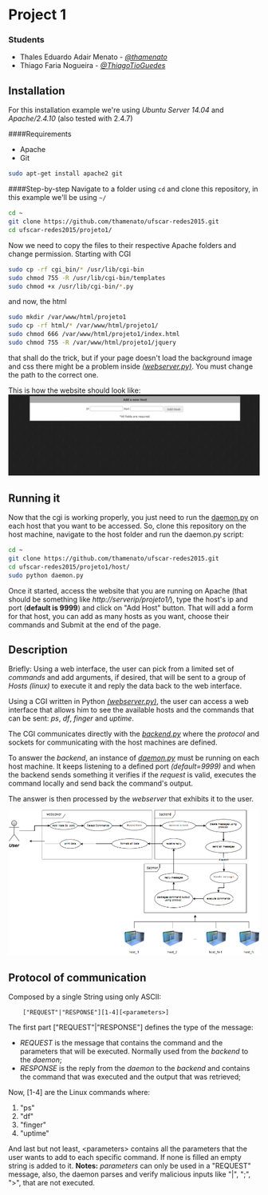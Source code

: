 Project 1
==================================

### Students

- Thales Eduardo Adair Menato - *[@thamenato](https://github.com/thamenato)*
- Thiago Faria Nogueira - *[@ThiagoTioGuedes](https://github.com/ThiagoTioGuedes)*


Installation
-------------
For this installation example we're using *Ubuntu Server 14.04* and *Apache/2.4.10* (also tested with 2.4.7)

####Requirements
- Apache
- Git
```bash
sudo apt-get install apache2 git
```

####Step-by-step
Navigate to a folder using ```cd``` and clone this repository, in this example we'll be using ```~/```
```bash
cd ~
git clone https://github.com/thamenato/ufscar-redes2015.git
cd ufscar-redes2015/projeto1/ 
```
Now we need to copy the files to their respective Apache folders and change permission. Starting with CGI
```bash
sudo cp -rf cgi_bin/* /usr/lib/cgi-bin
sudo chmod 755 -R /usr/lib/cgi-bin/templates 
sudo chmod +x /usr/lib/cgi-bin/*.py
```
and now, the html
```bash
sudo mkdir /var/www/html/projeto1
sudo cp -rf html/* /var/www/html/projeto1/
sudo chmod 666 /var/www/html/projeto1/index.html  
sudo chmod 755 -R /var/www/html/projeto1/jquery
```
that shall do the trick, but if your page doesn't load the background image and css there might be a problem inside *[(webserver.py)](cgi_bin/webserver.py#L15)*. You must change the path to the correct one.

This is how the website should look like:
![The website working](docs/website.jpg)

Running it
----------
Now that the cgi is working properly, you just need to run the [daemon.py](host/daemon.py) on each host that you want to be accessed. So, clone this repository on the host machine, navigate to the host folder and run the daemon.py script:
```bash
cd ~
git clone https://github.com/thamenato/ufscar-redes2015.git
cd ufscar-redes2015/projeto1/host/
sudo python daemon.py
```
Once it started, access the website that you are running on Apache (that should be something like *http://serverip/projeto1/*), type the host's ip and port (**default is 9999**) and click on "Add Host" button. That will add a form for that host, you can add as many hosts as you want, choose their commands and Submit at the end of the page.

Description
--------------
Briefly: Using a web interface, the user can pick from a limited set of *commands* and add arguments, if desired, that will be sent to a group of *Hosts (linux)* to execute it and reply the data back to the web interface.


Using a CGI written in Python *[(webserver.py)](cgi_bin/webserver.py)*, the user can access a web interface that allows  him to see the available hosts and the commands that can be sent: *ps*, *df*, *finger* and *uptime*. 

The CGI communicates directly with the *[backend.py](cgi_bin/backend.py)* where the *protocol* and sockets for  communicating with the host machines are defined.

To answer the *backend*, an instance of *[daemon.py](host/daemon.py)* must be running on each host machine. It keeps listening to a defined port *(default=9999)* and when the backend sends something it verifies if the *request* is valid, executes the command locally and send back the command's output.

The answer is then processed by the *webserver* that exhibits it to the user. 


![A simplified diagram of the project](docs/simple_diagram.png)

Protocol of communication
----------------------
Composed by a single String using only ASCII:
```
    ["REQUEST"|"RESPONSE"][1-4][<parameters>]
```  
The first part \["REQUEST"|"RESPONSE"\] defines the type of the message:

* *REQUEST* is the message that contains the command and the parameters that will be executed.  Normally used from the *backend* to the *daemon*;
* *RESPONSE* is the reply from the *daemon* to the *backend* and contains the command that was executed  and the output that was retrieved;

Now, \[1-4\] are the Linux commands where:

1. "ps"
2. "df"
3. "finger"
4. "uptime"

And last but not least, \<parameters\> contains all the parameters that the user wants to add to each specific command.  If none is filled an empty string is added to it.
**Notes:** *parameters* can only be used in a "REQUEST" message, also, the daemon parses and verify malicious inputs like "|", ";", ">", that are not executed.
